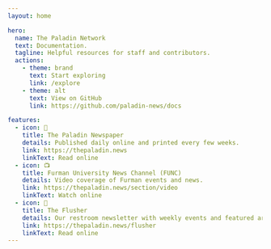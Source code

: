 ```yaml
---
layout: home

hero:
  name: The Paladin Network
  text: Documentation.
  tagline: Helpful resources for staff and contributors.
  actions:
    - theme: brand
      text: Start exploring
      link: /explore
    - theme: alt
      text: View on GitHub
      link: https://github.com/paladin-news/docs

features:
  - icon: 📰
    title: The Paladin Newspaper
    details: Published daily online and printed every few weeks.
    link: https://thepaladin.news
    linkText: Read online
  - icon: 📺
    title: Furman University News Channel (FUNC)
    details: Video coverage of Furman events and news.
    link: https://thepaladin.news/section/video
    linkText: Watch online
  - icon: 🧻
    title: The Flusher
    details: Our restroom newsletter with weekly events and featured articles.
    link: https://thepaladin.news/flusher
    linkText: Read online
---
```

